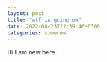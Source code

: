 ```yaml
---
layout: post
title: "wtf is going on"
date: 2022-08-23T22:39:46+0300
categories: somenew
---
```


Hi I am new here.
